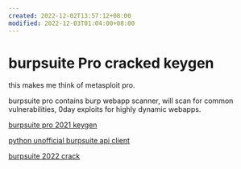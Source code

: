 ```yaml
---
created: 2022-12-02T13:57:12+08:00
modified: 2022-12-03T01:04:00+08:00
---
```


# burpsuite Pro cracked keygen

this makes me think of metasploit pro.

burpsuite pro contains burp webapp scanner, will scan for common vulnerabilities, 0day exploits for highly dynamic webapps.

[burpsuite pro 2021 keygen](https://github.com/d3417/BurpSuite-Pro-2021-Cracked)
 
[python unofficial burpsuite api client](https://pypi.org/project/burpsuite/)
 
[burpsuite 2022 crack](https://zhuanlan.zhihu.com/p/478151736)

